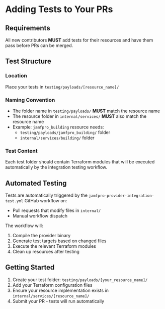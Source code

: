 # Adding Tests to Your PRs

## Requirements

All new contributors **MUST** add tests for their resources and have them pass before PRs can be merged.

## Test Structure

### Location
Place your tests in `testing/payloads/[resource_name]/`

### Naming Convention
- The folder name in `testing/payloads/` **MUST** match the resource name
- The resource folder in `internal/services/` **MUST** also match the resource name
- Example: `jamfpro_building` resource needs:
  - `testing/payloads/jamfpro_building/` folder
  - `internal/services/building/` folder

### Test Content
Each test folder should contain Terraform modules that will be executed automatically by the integration testing workflow.

## Automated Testing

Tests are automatically triggered by the `jamfpro-provider-integration-test.yml` GitHub workflow on:
- Pull requests that modify files in `internal/`
- Manual workflow dispatch

The workflow will:
1. Compile the provider binary
2. Generate test targets based on changed files
3. Execute the relevant Terraform modules
4. Clean up resources after testing

## Getting Started

1. Create your test folder: `testing/payloads/[your_resource_name]/`
2. Add your Terraform configuration files
3. Ensure your resource implementation exists in `internal/services/[resource_name]/`
4. Submit your PR - tests will run automatically

